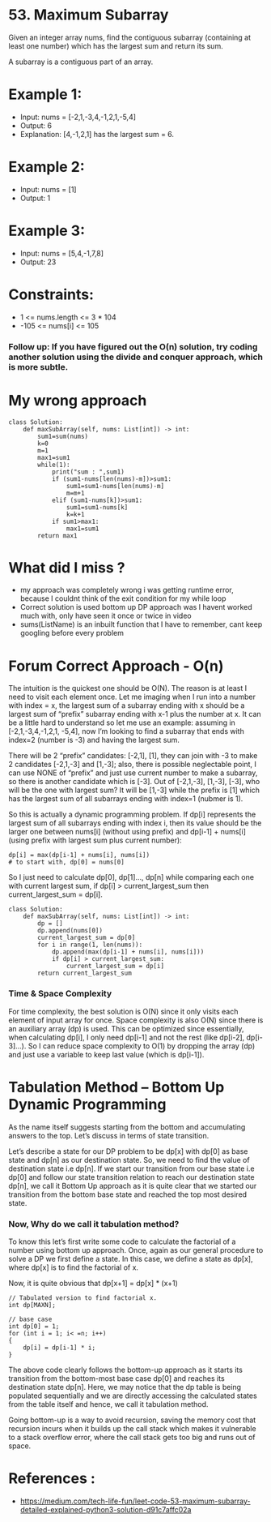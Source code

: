 # 53. Maximum Subarray
Given an integer array nums, find the contiguous subarray (containing at least one number) which has the largest sum and return its sum.

A subarray is a contiguous part of an array.

# Example 1:
* Input: nums = [-2,1,-3,4,-1,2,1,-5,4]
* Output: 6
* Explanation: [4,-1,2,1] has the largest sum = 6.

# Example 2:
* Input: nums = [1]
* Output: 1

# Example 3:
* Input: nums = [5,4,-1,7,8]
* Output: 23
 
# Constraints:
* 1 <= nums.length <= 3 * 104
* -105 <= nums[i] <= 105
 
### Follow up: If you have figured out the O(n) solution, try coding another solution using the divide and conquer approach, which is more subtle.

# My wrong approach
```
class Solution:
    def maxSubArray(self, nums: List[int]) -> int:
        sum1=sum(nums)
        k=0
        m=1
        max1=sum1
        while(1):
            print("sum : ",sum1)
            if (sum1-nums[len(nums)-m])>sum1:
                sum1=sum1-nums[len(nums)-m]
                m=m+1
            elif (sum1-nums[k])>sum1:
                sum1=sum1-nums[k]
                k=k+1
            if sum1>max1:
                max1=sum1
        return max1
```

# What did I miss ?
* my approach was completely wrong i was getting runtime error, because I couldnt think of the exit condition for my while loop
* Correct solution is used bottom up DP approach was I havent worked much with, only have seen it once or twice in video
* sums(ListName) is an inbuilt function that I have to remember, cant keep googling before every problem 

# Forum Correct Approach - O(n)
The intuition is the quickest one should be O(N). The reason is at least I need to visit each element once. Let me imaging when I run into a number with index = x, the largest sum of a subarray ending with x should be a largest sum of “prefix” subarray ending with x-1 plus the number at x. It can be a little hard to understand so let me use an example: assuming in [-2,1,-3,4,-1,2,1, -5,4], now I’m looking to find a subarray that ends with index=2 (number is -3) and having the largest sum.

There will be 2 “prefix” candidates: [-2,1], [1], they can join with -3 to make 2 candidates [-2,1,-3] and [1,-3]; also, there is possible neglectable point, I can use NONE of “prefix” and just use current number to make a subarray, so there is another candidate which is [-3]. Out of [-2,1,-3], [1,-3], [-3], who will be the one with largest sum? It will be [1,-3] while the prefix is [1] which has the largest sum of all subarrays ending with index=1 (nubmer is 1).

So this is actually a dynamic programming problem. If dp[i] represents the largest sum of all subarrays ending with index i, then its value should be the larger one between nums[i] (without using prefix) and dp[i-1] + nums[i] (using prefix with largest sum plus current number):

```
dp[i] = max(dp[i-1] + nums[i], nums[i])
# to start with, dp[0] = nums[0]
```

So I just need to calculate dp[0], dp[1]…, dp[n] while comparing each one with current largest sum, if dp[i] > current_largest_sum then current_largest_sum = dp[i].
```
class Solution:
    def maxSubArray(self, nums: List[int]) -> int:
        dp = []
        dp.append(nums[0])
        current_largest_sum = dp[0]
        for i in range(1, len(nums)):
            dp.append(max(dp[i-1] + nums[i], nums[i]))
            if dp[i] > current_largest_sum:
                current_largest_sum = dp[i]
        return current_largest_sum
```
### Time & Space Complexity
For time complexity, the best solution is O(N) since it only visits each element of input array for once. Space complexity is also O(N) since there is an auxiliary array (dp) is used. This can be optimized since essentially, when calculating dp[i], I only need dp[i-1] and not the rest (like dp[i-2], dp[i-3]…). So I can reduce space complexity to O(1) by dropping the array (dp) and just use a variable to keep last value (which is dp[i-1]).

# Tabulation Method – Bottom Up Dynamic Programming 

As the name itself suggests starting from the bottom and accumulating answers to the top. Let’s discuss in terms of state transition. 

Let’s describe a state for our DP problem to be dp[x] with dp[0] as base state and dp[n] as our destination state. So,  we need to find the value of destination state i.e dp[n]. 
If we start our transition from our base state i.e dp[0] and follow our state transition relation to reach our destination state dp[n], we call it Bottom Up approach as it is quite clear that we started our transition from the bottom base state and reached the top most desired state. 

### Now, Why do we call it tabulation method? 

To know this let’s first write some code to calculate the factorial of a number using bottom up approach. Once, again as our general procedure to solve a DP we first define a state. In this case, we define a state as dp[x], where dp[x] is to find the factorial of x. 

Now, it is quite obvious that dp[x+1] = dp[x] * (x+1) 

```
// Tabulated version to find factorial x.
int dp[MAXN];

// base case
int dp[0] = 1;
for (int i = 1; i< =n; i++)
{
    dp[i] = dp[i-1] * i;
}
```
The above code clearly follows the bottom-up approach as it starts its transition from the bottom-most base case dp[0] and reaches its destination state dp[n]. Here, we may notice that the dp table is being populated sequentially and we are directly accessing the calculated states from the table itself and hence, we call it tabulation method. 

Going bottom-up is a way to avoid recursion, saving the memory cost that recursion incurs when it builds up the call stack which makes it vulnerable to a stack overflow error, where the call stack gets too big and runs out of space.

# References :
* https://medium.com/tech-life-fun/leet-code-53-maximum-subarray-detailed-explained-python3-solution-d91c7affc02a
